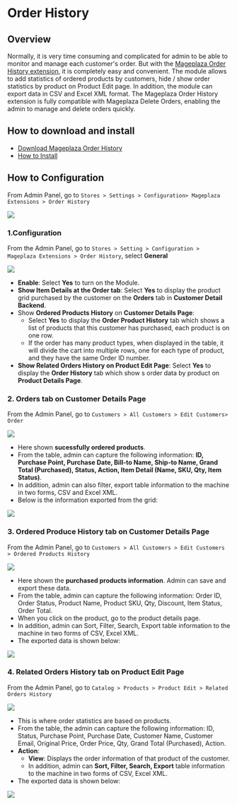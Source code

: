 # Order History

## Overview

Normally, it is very time consuming and complicated for admin to be able to monitor and manage each customer's order. But with the [Mageplaza Order History extension](https://www.mageplaza.com/magento-2-order-history/), it is completely easy and convenient. The module allows to add statistics of ordered products by customers, hide / show order statistics by product on Product Edit page. In addition, the module can export data in CSV and Excel XML format.
The Mageplaza Order History extension is fully compatible with Mageplaza Delete Orders, enabling the admin to manage and delete orders quickly.

## How to download and install

- [Download Mageplaza Order History](https://www.mageplaza.com/magento-2-order-history/)
- [How to Install](https://www.mageplaza.com/install-magento-2-extension/)

## How to Configuration

From Admin Panel, go to `Stores > Settings > Configuration> Mageplaza Extensions > Order History`

![](https://i.imgur.com/Hi1lM8P.png)

### 1.Configuration

From the Admin Panel, go to `Stores > Setting > Configuration > Mageplaza Extensions > Order History`, select **General**

![](https://i.imgur.com/PwWrrfX.png)

- **Enable**: Select **Yes** to turn on the Module.
- **Show Item Details at the Order tab**: Select **Yes** to display the product grid purchased by the customer on the **Orders** tab in **Customer Detail Backend**.
- Show **Ordered Products History** on **Customer Details Page**:
  - Select **Yes** to display the **Order Product History** tab which shows a list of products that this customer has purchased, each product is on one row.
  - If the order has many product types, when displayed in the table, it will divide the cart into multiple rows, one for each type of product, and they have the same Order ID number.
- **Show Related Orders History on Product Edit Page**: Select **Yes** to display the **Order History** tab which show s order data by product on **Product Details Page**.

### 2. Orders tab on Customer Details Page
From the Admin Panel, go to `Customers > All Customers > Edit Customers> Order`

![](https://i.imgur.com/Tu6EoK7.png)

- Here shown **sucessfully ordered products**.  
- From the table, admin can capture the following information: **ID, Purchase Point, Purchase Date, Bill-to Name, Ship-to Name, Grand Total (Purchased), Status, Action, Item Detail (Name, SKU, Qty, Item Status)**.
- In addition, admin can also filter, export table information to the machine in two forms, CSV and Excel XML.
- Below is the information exported from the grid:

![](https://i.imgur.com/ghdi42M.png)

### 3. Ordered Produce History tab on Customer Details Page

From the Admin Panel, go to `Customers > All Customers > Edit Customers > Ordered Products History` 

![](https://i.imgur.com/oAlL7IR.png)

- Here shown the **purchased products information**. Admin can save and export these data. 
- From the table, admin can capture the following information: Order ID, Order Status, Product Name, Product SKU, Qty, Discount, Item Status, Order Total.
- When you click on the product, go to the product details page.
- In addition, admin can Sort, Filter, Search, Export table information to the machine in two forms of CSV, Excel XML.
- The exported data is shown below:

![](https://i.imgur.com/gaqEWO5.png)

### 4. Related Orders History tab on Product Edit Page

From the Admin Panel, go to `Catalog > Products > Product Edit > Related Orders History`

![](https://i.imgur.com/y0VyUqg.png)

- This is where order statistics are based on products.
- From the table, the admin can capture the following information: ID, Status, Purchase Point, Purchase Date, Customer Name, Customer Email, Original Price, Order Price, Qty, Grand Total (Purchased), Action.
- **Action**:
  - **View**: Displays the order information of that product of the customer.
  - In addition, admin can **Sort, Filter, Search, Export** table information to the machine in two forms of CSV, Excel XML.
- The exported data is shown below:

![](https://i.imgur.com/atJOGvQ.png)
